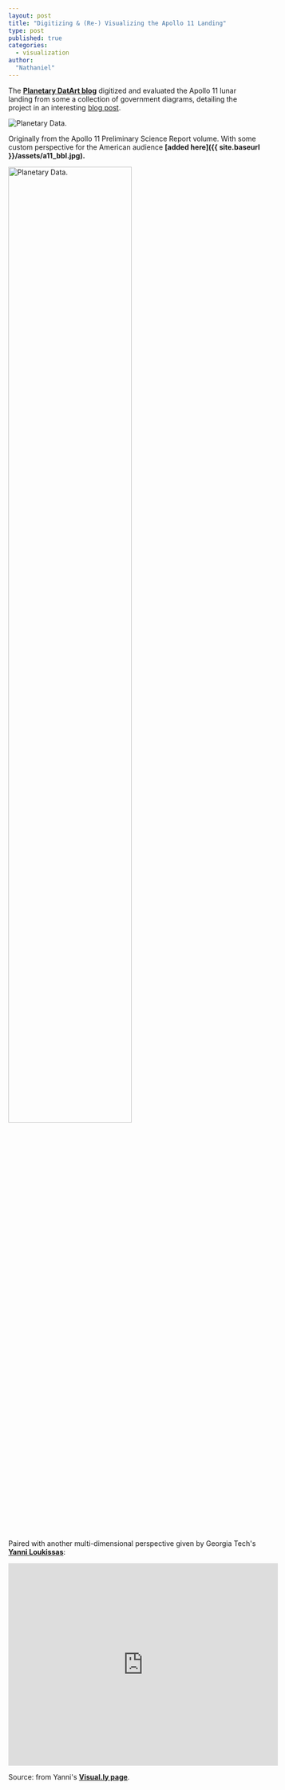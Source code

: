```yaml
---
layout: post
title: "Digitizing & (Re-) Visualizing the Apollo 11 Landing"
type: post
published: true
categories: 
  - visualization
author:
  "Nathaniel"
---
```


The __[Planetary DatArt blog](http://planetarydatart.blogspot.se/)__ digitized and evaluated the Apollo 11 lunar landing from some a collection of government diagrams, detailing the project in an interesting [blog post](http://planetarydatart.blogspot.se/2012/07/apollo-11-landing-site-map.html).

<div class="media image"><img src="{{ site.baseurl }}/assets/a11_1.gif" alt="Planetary Data." /></div>

Originally from the Apollo 11 Preliminary Science Report volume. With some custom perspective for the American audience __[added here]({{ site.baseurl }}/assets/a11_bbl.jpg).__

<p><img src="{{ site.baseurl }}/assets/a11_bbl.jpg" alt="Planetary Data." / width="70%" height="70%"></p>


Paired with another multi-dimensional perspective given by Georgia Tech's __[Yanni Loukissas](http://yloukissas.com/)__:

<div class='visually_embed' data-category='Science' rel='videographic' style='position: relative;width: 540px;height: 405px'><iframe src='http://player.vimeo.com/video/28199826' width='540' height='405' frameborder='0' ></iframe><div class='visually_embed_bar'><span class='visually_embed_cycle'></span></div><link rel='stylesheet' type='text/css' href='http://visual.ly/embeder/style.css' /><script type='text/javascript' src='http://visual.ly/embeder/embed.js'></script></div>

Source: from Yanni's __[Visual.ly page](http://visual.ly/apollo-11-lunar-landing-visualization-1969-2011)__.